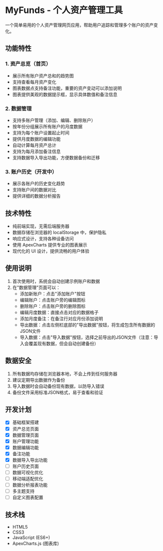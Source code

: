 # MyFunds - 个人资产管理工具

一个简单易用的个人资产管理网页应用，帮助用户追踪和管理多个账户的资产变化。

## 功能特性

### 1. 资产总览（首页）
- 展示所有账户资产总和的趋势图
- 支持查看每月资产变化
- 图表数据点支持备注功能，重要的资产变动可以添加说明
- 图表提供美观的数据提示框，显示具体数值和备注信息

### 2. 数据管理
- 支持多账户管理（添加、编辑、删除账户）
- 按年份分组展示所有账户的月度数据
- 支持为每个账户设置起止时间
- 提供月度数据的编辑功能
- 自动计算每月资产总计
- 支持为每月添加备注信息
- 支持数据导入导出功能，方便数据备份和迁移

### 3. 账户历史（开发中）
- 展示各账户的历史变化趋势
- 支持账户间的数据对比
- 提供详细的数据分析报告

## 技术特性

- 纯前端实现，无需后端服务器
- 数据存储在浏览器的 localStorage 中，保护隐私
- 响应式设计，支持各种设备访问
- 使用 ApexCharts 提供专业的图表展示
- 现代化的 UI 设计，提供流畅的用户体验

## 使用说明

1. 首次使用时，系统会自动创建示例账户和数据
2. 在"数据管理"页面可以：
   - 添加新账户：点击"添加账户"按钮
   - 编辑账户：点击账户旁的编辑图标
   - 删除账户：点击账户旁的删除图标
   - 编辑月度数据：直接点击对应的数据格子
   - 添加月度备注：在备注行对应月份添加说明
   - 导出数据：点击左侧栏底部的"导出数据"按钮，将生成包含所有数据的JSON文件
   - 导入数据：点击"导入数据"按钮，选择之前导出的JSON文件（注意：导入会覆盖现有数据，但会自动创建备份）

## 数据安全

1. 所有数据均存储在浏览器本地，不会上传到任何服务器
2. 建议定期导出数据作为备份
3. 导入数据时会自动备份现有数据，以防导入错误
4. 备份文件采用标准JSON格式，易于查看和验证

## 开发计划

- [x] 基础框架搭建
- [x] 资产总览页面
- [x] 数据管理页面
- [x] 账户管理功能
- [x] 数据编辑功能
- [x] 备注功能
- [x] 数据导入导出功能
- [ ] 账户历史页面
- [ ] 数据可视化优化
- [ ] 移动端适配优化
- [ ] 数据分析报表功能
- [ ] 多主题支持
- [ ] 自定义图表配置

## 技术栈

- HTML5
- CSS3
- JavaScript (ES6+)
- ApexCharts.js (图表库)

